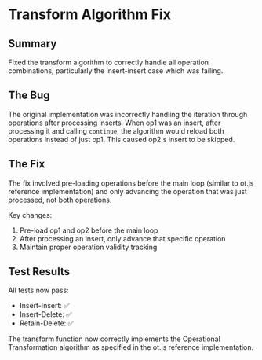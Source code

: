# Transform Algorithm Fix

## Summary

Fixed the transform algorithm to correctly handle all operation combinations, particularly the insert-insert case which was failing.

## The Bug

The original implementation was incorrectly handling the iteration through operations after processing inserts. When op1 was an insert, after processing it and calling `continue`, the algorithm would reload both operations instead of just op1. This caused op2's insert to be skipped.

## The Fix

The fix involved pre-loading operations before the main loop (similar to ot.js reference implementation) and only advancing the operation that was just processed, not both operations.

Key changes:
1. Pre-load op1 and op2 before the main loop
2. After processing an insert, only advance that specific operation
3. Maintain proper operation validity tracking

## Test Results

All tests now pass:
- Insert-Insert: ✅
- Insert-Delete: ✅ 
- Retain-Delete: ✅

The transform function now correctly implements the Operational Transformation algorithm as specified in the ot.js reference implementation.